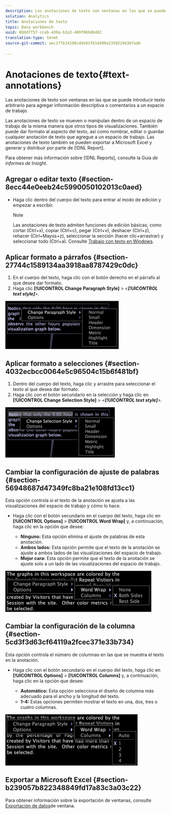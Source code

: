 ```yaml
---
description: Las anotaciones de texto son ventanas en las que se puede introducir texto arbitrario para agregar información descriptiva o comentarios a un espacio de trabajo.
solution: Analytics
title: Anotaciones de texto
topic: Data workbench
uuid: 08dd7f57-ccab-430a-b2a3-469f86b86dd2
translation-type: tm+mt
source-git-commit: aec1f7b14198cdde91f61d490a235022943bfedb

---
```



# Anotaciones de texto{#text-annotations}

Las anotaciones de texto son ventanas en las que se puede introducir texto arbitrario para agregar información descriptiva o comentarios a un espacio de trabajo.

Las anotaciones de texto se mueven o manipulan dentro de un espacio de trabajo de la misma manera que otros tipos de visualizaciones. También puede dar formato al aspecto del texto, así como nombrar, editar o guardar cualquier anotación de texto que agregue a un espacio de trabajo. Las anotaciones de texto también se pueden exportar a Microsoft Excel y generar y distribuir por parte de [!DNL Report].

Para obtener más información sobre [!DNL Reports], consulte la Guía *de informes de* Insight.

## Agregar o editar texto {#section-8ecc44e0eeb24c5990050102013c0aed}

* Haga clic dentro del cuerpo del texto para entrar al modo de edición y empezar a escribir.

   >[!NOTE]
   >
   >Las anotaciones de texto admiten funciones de edición básicas, como cortar (Ctrl+x), copiar (Ctrl+c), pegar (Ctrl+v), deshacer (Ctrl+z), rehacer (Ctrl+Mayús+z), seleccionar la sección (hacer clic+arrastrar) y seleccionar todo (Ctrl+a). Consulte [Trabajo con texto en Windows](../../../../home/c-get-started/c-wk-win-wksp/c-work-text-win.md#concept-f1222434bf954767808e94b955945c8d).

## Aplicar formato a párrafos {#section-27744c1589134aa3918aa8787429c0dc}

1. En el cuerpo del texto, haga clic con el botón derecho en el párrafo al que desee dar formato.
1. Haga clic **[!UICONTROL Change Paragraph Style]** > *&lt;**[!UICONTROL text style]**>*.

![](assets/mnu_Text_Paragraph.png)

## Aplicar formato a selecciones {#section-4032ecbcc0064e5c96504c15b6f481bf}

1. Dentro del cuerpo del texto, haga clic y arrastre para seleccionar el texto al que desea dar formato.
1. Haga clic con el botón secundario en la selección y haga clic en **[!UICONTROL Change Selection Style]** > *&lt;**[!UICONTROL text style]**>*.

![](assets/mnu_Text_Selection.png)

## Cambiar la configuración de ajuste de palabras {#section-56948687d47349fc8ba21e108fd13cc1}

Esta opción controla si el texto de la anotación se ajusta a las visualizaciones del espacio de trabajo y cómo lo hace.

* Haga clic con el botón secundario en el cuerpo del texto, haga clic en **[!UICONTROL Options]** > **[!UICONTROL Word Wrap]** y, a continuación, haga clic en la opción que desee:

   * **Ninguno:** Esta opción elimina el ajuste de palabras de esta anotación.
   * **Ambos lados:** Esta opción permite que el texto de la anotación se ajuste a ambos lados de las visualizaciones del espacio de trabajo.
   * **Mejor cara:** Esta opción permite que el texto de la anotación se ajuste solo a un lado de las visualizaciones del espacio de trabajo.

![](assets/mnu_Text_OptionsWrap.png)

## Cambiar la configuración de la columna {#section-5cd3f3d63cf64119a2fcec371e33b734}

Esta opción controla el número de columnas en las que se muestra el texto en la anotación.

* Haga clic con el botón secundario en el cuerpo del texto, haga clic en **[!UICONTROL Options]** > **[!UICONTROL Columns]** y, a continuación, haga clic en la opción que desee:

   * **Automático:** Esta opción selecciona el diseño de columna más adecuado para el ancho y la longitud del texto.
   * **1-4:** Estas opciones permiten mostrar el texto en una, dos, tres o cuatro columnas.

![](assets/mnu_Text_OptionsColumns.png)

## Exportar a Microsoft Excel {#section-b239057b822348849fd17a83c3a03c22}

Para obtener información sobre la exportación de ventanas, consulte [Exportación de datos](../../../../home/c-get-started/c-wk-win-wksp/c-exp-win-data.md#concept-8df61d64ed434cc5a499023c44197349)de ventana.

